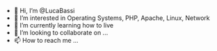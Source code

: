 - 👋 Hi, I’m @LucaBassi
- 👀 I’m interested in Operating Systems, PHP, Apache, Linux, Network 
- 🌱 I’m currently learning how to live
- 💞️ I’m looking to collaborate on ...
- 📫 How to reach me ...

<!---
LucaBassi/LucaBassi is a ✨ special ✨ repository because its `README.md` (this file) appears on your GitHub profile.
You can click the Preview link to take a look at your changes.
--->
